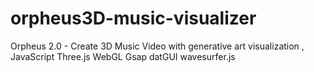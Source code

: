 # orpheus3D-music-visualizer
Orpheus 2.0 - Create 3D Music Video with generative art visualization ,  JavaScript Three.js WebGL Gsap datGUI wavesurfer.js  
